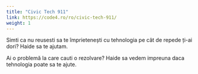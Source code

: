 ```yaml
---
title: "Civic Tech 911"
link: https://code4.ro/ro/civic-tech-911/
weight: 1
---
```

Simti ca nu reusesti sa te împrietenești cu tehnologia pe cât de repede ți-ai dori? Haide sa te ajutam.

Ai o problemă la care cauti o rezolvare? Haide sa vedem impreuna daca tehnologia poate sa te ajute.
